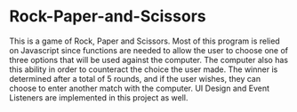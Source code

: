 # Rock-Paper-and-Scissors

This is a game of Rock, Paper and Scissors. Most of this program is relied on Javascript
since functions are needed to allow the user to choose one of three options that will be used 
against the computer. The computer also has this ability in order to counteract the choice the user made. 
The winner is determined after a total of 5 rounds, and if the user wishes, they can choose to enter
another match with the computer. UI Design and Event Listeners are implemented in this project as well.
